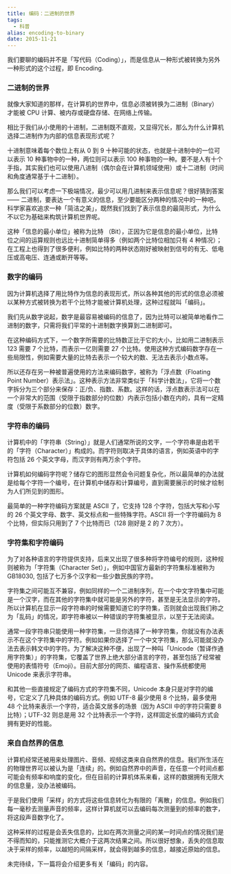 ```yaml
---
title: 编码：二进制的世界
tags:
  - 科普
alias: encoding-to-binary
date: 2015-11-21
---
```


我们要聊的编码并不是「写代码（Coding）」，而是信息从一种形式被转换为另外一种形式的这个过程，即 Encoding.

### 二进制的世界

就像大家知道的那样，在计算机的世界中，信息必须被转换为二进制（Binary）才能被 CPU 计算、被内存或硬盘存储、在网络上传输。

相比于我们从小使用的十进制，二进制既不直观，又显得冗长，那么为什么计算机选择二进制作为内部的信息表现形式呢？

十进制意味着每个数位上有从 0 到 9 十种可能的状态，也就是十进制中的一位可以表示 10 种事物中的一种，两位则可以表示 100 种事物的一种。要不是人有十个手指，其实我们也可以使用八进制（偶尔会在计算机领域使用）或十二进制（时间和角度通常基于十二进制）。

那么我们可以考虑一下极端情况，最少可以用几进制来表示信息呢？很好猜到答案 —— 二进制，要表达一个有意义的信息，至少要能区分两种的情况中的一种吧。科学家喜欢追求一种「简洁之美」，既然我们找到了表示信息的最简形式，为什么不以它为基础来构筑计算机世界呢。

这种「信息的最小单位」被称为比特 （Bit），正因为它是信息的最小单位，比特位之间的运算规则也远比十进制简单得多（例如两个比特位相加只有 4 种情况）；在工程上也得到了很多便利，例如比特的两种状态刚好被映射到信号的有无、低电压或高电压、连通或断开等等。

### 数字的编码

因为计算机选择了用比特作为信息的表现形式，所以各种其他的形式的信息必须被以某种方式被转换为若干个比特才能被计算机处理，这种过程就叫「编码」。

我们先从数字说起，数字是最容易被编码的信息了，因为比特可以被简单地看作二进制的数字，只需将我们平常的十进制数字换算到二进制即可。

在这种编码方式下，一个数字所需要的比特数正比于它的大小，比如用二进制表示 123 需要 7 个比特，而表示一亿则需要 27 个比特。使用这种方式编码数字存在一些局限性，例如需要大量的比特去表示一个较大的数、无法去表示小数点等。

所以还存在另一种被普遍使用的方法来编码数字，被称为「浮点数（Floating Point Number）表示法」。这种表示方法非常类似于「科学计数法」，它将一个数字拆分为三个部分来保存：正/负、指数、系数。这样的话，浮点数表示法可以在一个非常大的范围（受限于指数部分的位数）内表示包括小数在内的，具有一定精度（受限于系数部分的位数）数字。

### 字符串的编码

计算机中的「字符串（String）」就是人们通常所说的文字，一个字符串是由若干的「字符（Character）」构成的。而字符则取决于具体的语言，例如英语中的字符包括 26 个英文字母，而汉字则有两万余个字符。

计算机如何编码字符呢？储存它的图形显然会令问题复杂化，所以最简单的办法就是给每个字符一个编号，在计算机中储存和计算编号，直到需要展示的时候才绘制为人们所见到的图形。

最简单的一种字符编码方案就是 ASCII 了，它支持 128 个字符，包括大写和小写的 26 个英文字母、数字、英文标点和一些特殊字符。ASCII 将一个字符编码为 8 个比特，但实际只用到了 7 个比特而已（128 刚好是 2 的 7 次方）。

### 字符集和字符编码

为了对各种语言的字符提供支持，后来又出现了很多种将字符编号的规则，这种规则被称为「字符集（Character Set）」，例如中国官方最新的字符集标准被称为 GB18030, 包括了七万多个汉字和一些少数民族的字符。

字符集之间可能互不兼容，例如同样的一个二进制序列，在一个中文字符集中可能是一个汉字，而在其他的字符集中就可能是另外的字符，甚至是无法显示的字符。所以计算机在显示一段字符串的时候需要知道它的字符集，否则就会出现我们称之为「乱码」的情况，即字符串被以一种错误的字符集被显示，以至于无法阅读。

通常一段字符串只能使用一种字符集，一旦你选择了一种字符集，你就没有办法表示不在这个字符集中的字符。例如如果你选择了一个中文字符集，那么可能就没办法去表示韩文中的字符。为了解决这种不便，出现了一种叫「Unicode（暂译作通用字符集）」的字符集，它覆盖了世界上绝大部分语言的字符，甚至包括了经常被使用的表情符号（Emoji）。目前大部分的网页、编程语言、操作系统都使用 Unicode 来表示字符串。

和其他一些直接规定了编码方式的字符集不同，Unicode 本身只是对字符的编号，它定义了几种具体的编码方式。例如 UTF-8 最少使用 8 个比特，最多使用 48 个比特来表示一个字符，适合英文居多的场景（因为 ASCII 中的字符只需要 8 比特）；UTF-32 则总是用 32 个比特表示一个字符，这样固定长度的编码方式会拥有更好的性能。

### 来自自然界的信息

计算机经常还被用来处理图片、音频、视频这类来自自然界的信息。我们所生活在的物理世界可以被认为是「连续」的。例如自然界中的声音，在任意一个时间点都可能会有频率和响度的变化，但在目前的计算机体系来看，这样的数据拥有无限大的信息量，没办法被编码。

于是我们使用「采样」的方式将这些信息转化为有限的「离散」的信息。例如我们每一毫秒去测量声音的频率，这样计算机就可以去编码每次测量到的频率的数字，将这段声音数字化了。

这种采样的过程是会丢失信息的，比如在两次测量之间的某一时间点的情况我们是不得而知的，只能推测它大概介于这两次结果之间。所以很好想象，丢失的信息取决于采样的频率，以越短的间隔采样，就会得到越多的信息，越接近原始的信息。

未完待续，下一篇将会介绍更多有关「编码」的内容。
